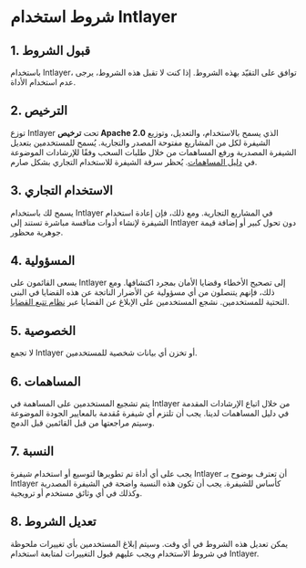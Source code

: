 # شروط استخدام Intlayer

## 1. قبول الشروط

باستخدام Intlayer، توافق على التقيّد بهذه الشروط. إذا كنت لا تقبل هذه الشروط، يرجى عدم استخدام الأداة.

## 2. الترخيص

توزع Intlayer تحت **ترخيص Apache 2.0** الذي يسمح بالاستخدام، والتعديل، وتوزيع الشيفرة لكل من المشاريع مفتوحة المصدر والتجارية. يُسمح للمستخدمين بتعديل الشيفرة المصدرية ورفع المساهمات من خلال طلبات السحب وفقًا للإرشادات الموضوعة في [دليل المساهمات](https://github.com/aymericzip/intlayer/blob/main/docs/ar/CONTRIBUTING.md). يُحظر سرقة الشيفرة للاستخدام التجاري بشكل صارم.

## 3. الاستخدام التجاري

يسمح لك باستخدام Intlayer في المشاريع التجارية. ومع ذلك، فإن إعادة استخدام الشيفرة لإنشاء أدوات منافسة مباشرة تستند إلى Intlayer دون تحول كبير أو إضافة قيمة جوهرية محظور.

## 4. المسؤولية

يسعى القائمون على Intlayer إلى تصحيح الأخطاء وقضايا الأمان بمجرد اكتشافها. ومع ذلك، فإنهم يتنصلون من أي مسؤولية عن الأضرار الناتجة عن هذه القضايا في البنى التحتية للمستخدمين. نشجع المستخدمين على الإبلاغ عن القضايا عبر [نظام تتبع القضايا](https://github.com/aymericzip/intlayer/issues).

## 5. الخصوصية

لا تجمع Intlayer أو تخزن أي بيانات شخصية للمستخدمين.

## 6. المساهمات

يتم تشجيع المستخدمين على المساهمة في Intlayer من خلال اتباع الإرشادات المقدمة في دليل المساهمات لدينا. يجب أن تلتزم أي شيفرة مُقدمة بالمعايير الجودة الموضوعة وسيتم مراجعتها من قبل القائمين قبل الدمج.

## 7. النسبة

يجب على أي أداة تم تطويرها لتوسيع أو استخدام شيفرة Intlayer أن تعترف بوضوح بـ Intlayer كأساس للشيفرة. يجب أن تكون هذه النسبة واضحة في الشيفرة المصدرية وكذلك في أي وثائق مستخدم أو ترويجية.

## 8. تعديل الشروط

يمكن تعديل هذه الشروط في أي وقت. وسيتم إبلاغ المستخدمين بأي تغييرات ملحوظة في شروط الاستخدام ويجب عليهم قبول التغييرات لمتابعة استخدام Intlayer.
